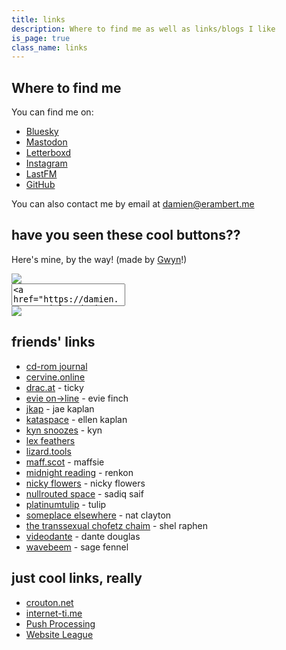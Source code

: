 ```yaml
---
title: links
description: Where to find me as well as links/blogs I like
is_page: true
class_name: links
---
```


## Where to find me

You can find me on:

- [Bluesky](https://bsky.app/profile/eramdam.me)
- [Mastodon](https://social.erambert.me/@eramdam)
- [Letterboxd](https://letterboxd.com/eramdam/)
- [Instagram](https://instagram.com/eramdam)
- [LastFM](https://www.last.fm/user/eramdam)
- [GitHub](https://github.com/eramdam)

You can also contact me by email at [damien@erambert.me](mailto:damien@erambert.me)

## have you seen these cool buttons??

Here's mine, by the way! (made by [Gwyn](https://shadenexus.com/)!)

<div class="buttons-mybutton"><img class="pixel" src="https://files.damien.zone/88x31_damien.png" /><br/><textarea name="buttoncode" aria-label="Button code" style="resize: none;" onclick="this.select()" spellcheck="false"><a href="https://damien.zone" title="damien dot zone"><img src="https://files.damien.zone/88x31_damien.png" alt="damien dot zone" style="image-rendering:pixelated;" /></a></textarea></div>

<!-- buttons -->
<!-- TODO -->
<!-- </Buttons> -->

<div class="eggbug-buttons"><img src="https://files.damien.zone/buttons/eggbugforeverowo.png" class="pixel" /></div>

## friends' links

- [cd-rom journal](https://cdrom.ca/)
- [cervine.online](https://cervine.online/)
- [drac.at](https://drac.at/) - ticky
- [evie on→line](https://ewie.online/) - evie finch
- [jkap](https://jkap.io) - jae kaplan
- [kataspace](https://ellen.zone/) - ellen kaplan
- [kyn snoozes](https://kyn.bearblog.dev/) - kyn
- [lex feathers](https://lexfeathers.ca/)
- [lizard.tools](https://lizard.tools)
- [maff.scot](https://maff.scot/) - maffsie
- [midnight reading](https://renkotsuban.com/) - renkon
- [nicky flowers](https://nickyflowers.com/) - nicky flowers
- [nullrouted space](https://nullrouted.space/) - sadiq saif
- [platinumtulip](https://platinumtulip.garden/) - tulip
- [someplace elsewhere](https://blog.someplace-else.xyz/) - nat clayton
- [the transsexual chofetz chaim](https://shelraphen.com/) - shel raphen
- [videodante](https://blog.dante.cool/) - dante douglas
- [wavebeem](https://www.wavebeem.com/) - sage fennel

## just cool links, really

- [crouton.net](https://crouton.net)
- [internet-ti.me](https://internet-ti.me/)
- [Push Processing](https://pushprocess.ing/)
- [Website League](https://websiteleague.org/)
